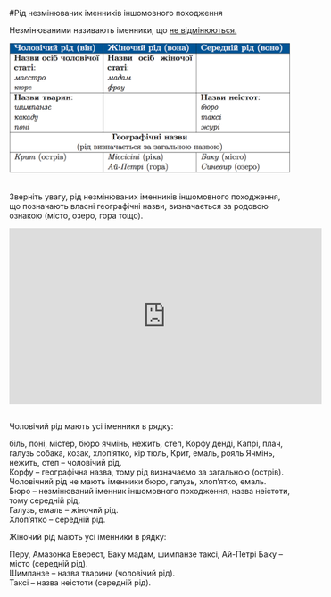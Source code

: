 #Рiд незмiнюваних iменникiв iншомовного походження


Незмінюваними називають іменники, що <a href="http://ukr.ed-era.com/5/vidminki_imennikiv.html">не відмінюються.</a>


<div class="center">
<img src="../pics/5/5.png" width="700px" class="center"/>
</div>
<br>

Зверніть увагу, рід незмінюваних іменників іншомовного походження, що позначають власні географічні назви, визначається за родовою ознакою (місто, озеро, гора тощо).  

<div class="fluidMedia">
<iframe align="center" width="560" height="315" src="https://www.youtube.com/embed/sW4_wbXghZ8" frameborder="0" allowfullscreen></iframe>
</div>
<div class="popup">
</div>


<br>
<quiz correctLabel="correct" incorrectLabel="incorrect" checkLabel="check">
    <question text="">
       <p>Чоловічий рід мають усі іменники в рядку:
 </p>
        <answer>біль, поні, містер, бюро
</answer>
        <answer correct>ячмінь, нежить, степ, Корфу</answer>
        <answer>денді, Капрі, плач, галузь </answer>
        <answer> собака, козак, хлоп’ятко, кір</answer>
        <answer>тюль, Крит, емаль, рояль</answer>
        <explanation>
     Ячмінь, нежить, степ – чоловічий рід.<br>
Корфу – географічна назва, тому рід визначаємо за загальною (острів).<br>
Чоловічний рід не мають іменники бюро, галузь, хлоп’ятко, емаль.<br>
Бюро – незмінюваний іменник іншомовного походження, назва неістоти, тому середній рід.<br>
Галузь, емаль – жіночий рід.<br>
Хлоп’ятко – середній рід.
        <explanation>
    </question>
</quiz>


<br>
<quiz correctLabel="correct" incorrectLabel="incorrect" checkLabel="check">
    <question text="">
       <p>Жіночий рід мають усі іменники в рядку:
 </p>
        <answer correct>Перу, Амазонка </answer>
        <answer>Еверест, Баку</answer>
        <answer>мадам, шимпанзе</answer>
        <answer>таксі, Ай-Петрі</answer>
        <explanation>
    Баку – місто (середній рід).<br>
Шимпанзе – назва тварини (чоловічий рід).<br>
Таксі – назва неістоти (середній рід).
        <explanation>
    </question>
</quiz>